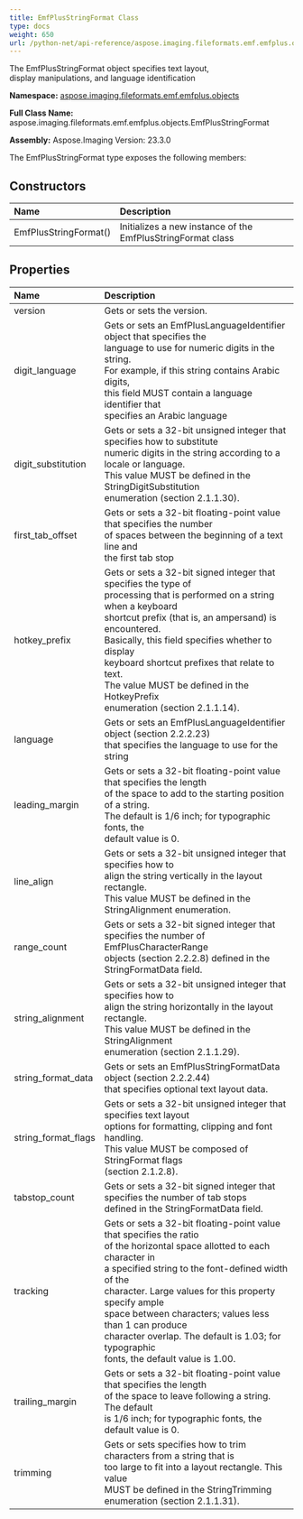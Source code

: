 ```yaml
---
title: EmfPlusStringFormat Class
type: docs
weight: 650
url: /python-net/api-reference/aspose.imaging.fileformats.emf.emfplus.objects/emfplusstringformat/
---
```


The EmfPlusStringFormat object specifies text layout,<br/>            display manipulations, and language identification

**Namespace:** [aspose.imaging.fileformats.emf.emfplus.objects](/imaging/python-net/api-reference/aspose.imaging.fileformats.emf.emfplus.objects/)

**Full Class Name:** aspose.imaging.fileformats.emf.emfplus.objects.EmfPlusStringFormat

**Assembly:**  Aspose.Imaging Version: 23.3.0

The EmfPlusStringFormat type exposes the following members:
## **Constructors**
|**Name**|**Description**|
| :- | :- |
|EmfPlusStringFormat()|Initializes a new instance of the EmfPlusStringFormat class|
## **Properties**
|**Name**|**Description**|
| :- | :- |
|version|Gets or sets the version.|
|digit_language|Gets or sets an EmfPlusLanguageIdentifier object that specifies the<br/>            language to use for numeric digits in the string.<br/>            For example, if this string contains Arabic digits,<br/>            this field MUST contain a language identifier that<br/>            specifies an Arabic language|
|digit_substitution|Gets or sets a 32-bit unsigned integer that specifies how to substitute<br/>            numeric digits in the string according to a locale or language.<br/>            This value MUST be defined in the StringDigitSubstitution<br/>            enumeration (section 2.1.1.30).|
|first_tab_offset|Gets or sets a 32-bit floating-point value that specifies the number<br/>            of spaces between the beginning of a text line and<br/>            the first tab stop|
|hotkey_prefix|Gets or sets a 32-bit signed integer that specifies the type of<br/>            processing that is performed on a string when a keyboard<br/>            shortcut prefix (that is, an ampersand) is encountered.<br/>            Basically, this field specifies whether to display<br/>            keyboard shortcut prefixes that relate to text.<br/>            The value MUST be defined in the HotkeyPrefix<br/>            enumeration (section 2.1.1.14).|
|language|Gets or sets an EmfPlusLanguageIdentifier object (section 2.2.2.23)<br/>            that specifies the language to use for the string|
|leading_margin|Gets or sets a 32-bit floating-point value that specifies the length<br/>            of the space to add to the starting position of a string.<br/>            The default is 1/6 inch; for typographic fonts, the<br/>            default value is 0.|
|line_align|Gets or sets a 32-bit unsigned integer that specifies how to<br/>            align the string vertically in the layout rectangle.<br/>            This value MUST be defined in the StringAlignment enumeration.|
|range_count|Gets or sets a 32-bit signed integer that specifies the number of EmfPlusCharacterRange<br/>            objects (section 2.2.2.8) defined in the StringFormatData field.|
|string_alignment|Gets or sets a 32-bit unsigned integer that specifies how to<br/>            align the string horizontally in the layout rectangle.<br/>            This value MUST be defined in the StringAlignment<br/>            enumeration (section 2.1.1.29).|
|string_format_data|Gets or sets an EmfPlusStringFormatData object (section 2.2.2.44)<br/>            that specifies optional text layout data.|
|string_format_flags|Gets or sets a 32-bit unsigned integer that specifies text layout<br/>            options for formatting, clipping and font handling.<br/>            This value MUST be composed of StringFormat flags<br/>            (section 2.1.2.8).|
|tabstop_count|Gets or sets a 32-bit signed integer that specifies the number of tab stops<br/>            defined in the StringFormatData field.|
|tracking|Gets or sets a 32-bit floating-point value that specifies the ratio<br/>            of the horizontal space allotted to each character in<br/>            a specified string to the font-defined width of the<br/>            character. Large values for this property specify ample<br/>            space between characters; values less than 1 can produce<br/>            character overlap. The default is 1.03; for typographic<br/>            fonts, the default value is 1.00.|
|trailing_margin|Gets or sets a 32-bit floating-point value that specifies the length<br/>            of the space to leave following a string. The default<br/>            is 1/6 inch; for typographic fonts, the default value is 0.|
|trimming|Gets or sets specifies how to trim characters from a string that is<br/>            too large to fit into a layout rectangle. This value<br/>            MUST be defined in the StringTrimming enumeration (section 2.1.1.31).|
